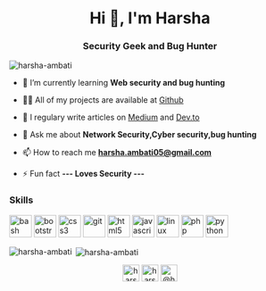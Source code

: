 <h1 align="center">Hi 👋, I'm Harsha</h1>
<h3 align="center">Security Geek and Bug Hunter</h3>

<p align="left"> <img src="https://komarev.com/ghpvc/?username=harsha-ambati" alt="harsha-ambati" /> </p>

- 🌱 I’m currently learning **Web security and bug hunting**

- 👨‍💻 All of my projects are available at [Github](https://github.com/Harsha-Ambati)

- 📝 I regulary write articles on [Medium](https://medium.com/@harsha.ambati) and [Dev.to](https://dev.to/harshaambati)

- 💬 Ask me about **Network Security,Cyber security,bug hunting**

- 📫 How to reach me **harsha.ambati05@gmail.com**

- ⚡ Fun fact **--- Loves Security ---**

### Skills

<p align="left"><img src="https://www.vectorlogo.zone/logos/gnu_bash/gnu_bash-icon.svg" alt="bash" width="40" height="40"/> <img src="https://cdn.worldvectorlogo.com/logos/bootstrap-4.svg" alt="bootstrap" width="40" height="40"/> <img src="https://seeklogo.com/images/C/css-3-logo-AF06D75231-seeklogo.com.png" alt="css3" width="40" height="40"/> <img src="https://www.vectorlogo.zone/logos/git-scm/git-scm-icon.svg" alt="git" width="40" height="40"/> <img src="https://seeklogo.com/images/H/html5-logo-EF92D240D7-seeklogo.com.png" alt="html5" width="40" height="40"/> <img src="https://seeklogo.com/images/J/javascript-logo-E967E87D74-seeklogo.com.png" alt="javascript" width="40" height="40"/> <img src="https://seeklogo.com/images/L/Linux_Tux-logo-DA252F3C21-seeklogo.com.png" alt="linux" width="40" height="40"/> <img src="https://seeklogo.com/images/P/PHP-logo-0B2FDC4529-seeklogo.com.png" alt="php" width="40" height="40"/> <img src="https://www.flaticon.com/premium-icon/icons/svg/3098/3098090.svg" alt="python" width="40" height="40"/></p><p><img align="left" src="https://github-readme-stats.vercel.app/api/top-langs/?username=harsha-ambati&layout=compact&hide=html" alt="harsha-ambati" /></p>

<p>&nbsp;<img align="center" src="https://github-readme-stats.vercel.app/api?username=harsha-ambati&show_icons=true" alt="harsha-ambati" /></p>

<p align="center">
<a href="https://twitter.com/harsha0x01" target="blank"><img align="center" src="https://cdn.jsdelivr.net/npm/simple-icons@3.0.1/icons/twitter.svg" alt="harsha0x01" height="30" width="30" /></a>
<a href="https://linkedin.com/in/harsha-ambati" target="blank"><img align="center" src="https://cdn.jsdelivr.net/npm/simple-icons@3.0.1/icons/linkedin.svg" alt="harsha-ambati" height="30" width="30" /></a>
<a href="https://medium.com/@harsha.ambati" target="blank"><img align="center" src="https://cdn.jsdelivr.net/npm/simple-icons@3.0.1/icons/medium.svg" alt="@harsha.ambati" height="30" width="30" /></a>
</p>
